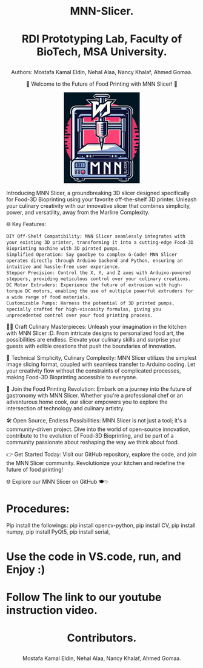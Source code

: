 #  <p align="center"> MNN-Slicer. </p>
#  <p align="center"> RDI Prototyping Lab, Faculty of BioTech, MSA University. </p>
<p align="center"> Authors: Mostafa Kamal Eldin, Nehal Alaa, Nancy Khalaf, Ahmed Gomaa. </p>

<p align="center"> 🍲 Welcome to the Future of Food Printing with MNN Slicer! 🚀 </p>
<p align="center">
<img src="LOGO.png">
</p>
Introducing MNN Slicer, a groundbreaking 3D slicer designed specifically for Food-3D Bioprinting using your favorite off-the-shelf 3D printer. Unleash your culinary creativity with our innovative slicer that combines simplicity, power, and versatility, away from the Marline Complexity.

🌐 Key Features:

    DIY Off-Shelf Compatibility: MNN Slicer seamlessly integrates with your existing 3D printer, transforming it into a cutting-edge Food-3D Bioprinting machine with 3D pirnted pumps.
    Simplified Operation: Say goodbye to complex G-Code! MNN Slicer operates directly through Arduino backend and Python, ensuring an intuitive and hassle-free user experience.
    Stepper Precision: Control the X, Y, and Z axes with Arduino-powered steppers, providing meticulous control over your culinary creations.
    DC Motor Extruders: Experience the future of extrusion with high-torque DC motors, enabling the use of multiple powerful extruders for a wide range of food materials.
    Customizable Pumps: Harness the potential of 3D printed pumps, specially crafted for high-viscosity formulas, giving you unprecedented control over your food printing process.

👩‍🍳 Craft Culinary Masterpieces:
Unleash your imagination in the kitchen with MNN Slicer :D. From intricate designs to personalized food art, the possibilities are endless. Elevate your culinary skills and surprise your guests with edible creations that push the boundaries of innovation.

🔧 Technical Simplicity, Culinary Complexity:
MNN Slicer utilizes the simplest image slicing format, coupled with seamless transfer to Arduino coding. Let your creativity flow without the constraints of complicated processes, making Food-3D Bioprinting accessible to everyone.

🚀 Join the Food Printing Revolution:
Embark on a journey into the future of gastronomy with MNN Slicer. Whether you're a professional chef or an adventurous home cook, our slicer empowers you to explore the intersection of technology and culinary artistry.

🛠️ Open Source, Endless Possibilities:
MNN Slicer is not just a tool; it's a community-driven project. Dive into the world of open-source innovation, contribute to the evolution of Food-3D Bioprinting, and be part of a community passionate about reshaping the way we think about food.

👉 Get Started Today:
Visit our GitHub repository, explore the code, and join the MNN Slicer community. Revolutionize your kitchen and redefine the future of food printing!

🌐 Explore our MNN Slicer on GitHub 🍽️✨


# Procedures:
Pip install the followings:
pip install opencv-python, 
pip install CV,
pip install numpy,
pip install PyQt5,
pip install serial,

# Use the code in VS.code, run, and Enjoy :)
# Follow The link to our youtube instruction video.
#  <p align="center"> Contributors. </p>
<p align="center"> Mostafa Kamal Eldin, Nehal Alaa, Nancy Khalaf, Ahmed Gomaa. </p>
